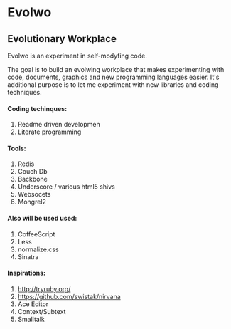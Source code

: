 Evolwo
======

Evolutionary Workplace
----------------------

Evolwo is an experiment in self-modyfing code.

The goal is to build an evolwing workplace that makes experimenting with code, documents, graphics and new programming languages easier.
It's additional purpose is to let me experiment with new libraries and coding techniques.

#### Coding techinques:

1. Readme driven developmen
2. Literate programming

#### Tools:

1. Redis
2. Couch Db
3. Backbone
4. Underscore / various html5 shivs
5. Websocets
6. Mongrel2

#### Also will be used used:

1. CoffeeScript
2. Less
3. normalize.css
4. Sinatra

#### Inspirations:

1. http://tryruby.org/
2. https://github.com/swistak/nirvana
3. Ace Editor
4. Context/Subtext
5. Smalltalk 
